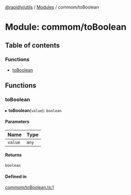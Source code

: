 [@rapidly/utils](../README.md) / [Modules](../modules.md) / commom/toBoolean

# Module: commom/toBoolean

## Table of contents

### Functions

- [toBoolean](commom_toBoolean.md#toboolean)

## Functions

### toBoolean

▸ **toBoolean**(`value`): `boolean`

#### Parameters

| Name | Type |
| :------ | :------ |
| `value` | `any` |

#### Returns

`boolean`

#### Defined in

[commom/toBoolean.ts:1](https://github.com/canguser/rapidly-utils/blob/fa1848d/main/commom/toBoolean.ts#L1)

